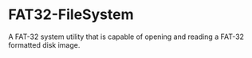 # FAT32-FileSystem
A FAT-32 system utility that is capable of opening and reading a FAT-32 formatted disk image. 
